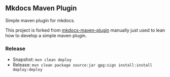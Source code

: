 ## Mkdocs Maven Plugin

Simple maven plugin for mkdocs. 

This project is forked from [mkdocs-maven-plugin](https://github.com/shred/mkdocs-maven-plugin) manually just used to lean how to develop a simple maven plugin.

### Release

- Snapshot: `mvn clean deploy`
- Release: `mvn clean package source:jar gpg:sign install:install deploy:deploy`
